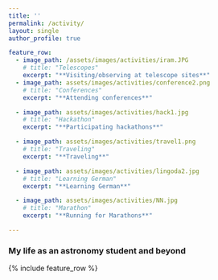 ```yaml
---
title: ''
permalink: /activity/
layout: single
author_profile: true

feature_row:
  - image_path: /assets/images/activities/iram.JPG
    # title: "Telescopes"
    excerpt: "**Visiting/observing at telescope sites**"
  - image_path: assets/images/activities/conference2.png
    # title: "Conferences"
    excerpt: "**Attending conferences**"

  - image_path: assets/images/activities/hack1.jpg
    # title: "Hackathon"
    excerpt: "**Participating hackathons**"

  - image_path: assets/images/activities/travel1.png
    # title: "Traveling"
    excerpt: "**Traveling**"

  - image_path: assets/images/activities/lingoda2.jpg
    # title: "Learning German"
    excerpt: "**Learning German**"

  - image_path: assets/images/activities/NN.jpg
    # title: "Marathon"
    excerpt: "**Running for Marathons**"

---
```


### My life as an astronomy student and beyond
{% include feature_row %}

<!-- {% include gallery caption="This is a sample gallery with **Markdown support**." %} -->
